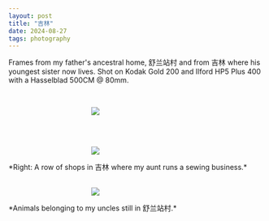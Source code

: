 ```yaml
---
layout: post
title: "吉林"
date: 2024-08-27
tags: photography
---
```


Frames from my father's ancestral home, 舒兰站村 and from 吉林 where his youngest sister now lives. Shot on Kodak Gold 200 and Ilford HP5 Plus 400 with a Hasselblad 500CM @ 80mm.

<br>
<p align="center">
<img style="max-width: 1024px; margin: 0 0 0 -162px;" src="https://storage.googleapis.com/fkwang_blog_image_hosting/2024_08_27_china/img1.jpg">
</p>
<br>

<br>
<p align="center">
<img style="max-width: 1024px; margin: 0 0 0 -162px;" src="https://storage.googleapis.com/fkwang_blog_image_hosting/2024_08_27_china/img2.jpg">
</p>
*Right: A row of shops in 吉林 where my aunt runs a sewing business.*
<br>

<br>
<p align="center">
<img style="max-width: 1024px; margin: 0 0 0 -162px;" src="https://storage.googleapis.com/fkwang_blog_image_hosting/2024_08_27_china/img3.jpg">
</p>
*Animals belonging to my uncles still in 舒兰站村.*
<br>
